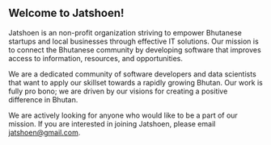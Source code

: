 ## Welcome to Jatshoen!

Jatshoen is an non-profit organization striving to empower Bhutanese startups and local businesses through effective IT solutions. Our mission is to connect the Bhutanese community by developing software that improves access to information, resources, and opportunities. 

We are a dedicated community of software developers and data scientists that want to apply our skillset towards a rapidly growing Bhutan. Our work is fully pro bono; we are driven by our visions for creating a positive difference in Bhutan. 

We are actively looking for anyone who would like to be a part of our mission. If you are interested in joining Jatshoen, please email jatshoen@gmail.com.

